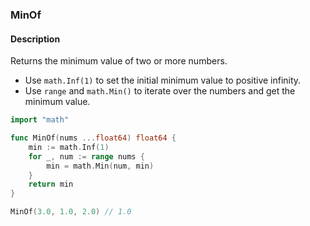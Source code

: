 ### MinOf

#### Description

Returns the minimum value of two or more numbers.

- Use `math.Inf(1)` to set the initial minimum value to positive infinity.
- Use `range` and `math.Min()` to iterate over the numbers and get the minimum value.

```go
import "math"

func MinOf(nums ...float64) float64 {
	min := math.Inf(1)
	for _, num := range nums {
		min = math.Min(num, min)
	}
	return min
}
```

```go
MinOf(3.0, 1.0, 2.0) // 1.0
```
